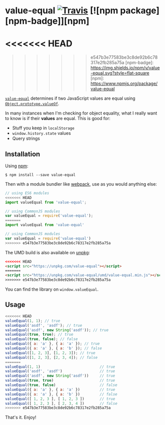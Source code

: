 # value-equal [![Travis][build-badge]][build] [![npm package][npm-badge]][npm]

[build-badge]: https://img.shields.io/travis/mjackson/value-equal/master.svg?style=flat-square
[build]: https://travis-ci.org/mjackson/value-equal
<<<<<<< HEAD
=======

>>>>>>> e547b3e77583be3c8de92b6c78317e2fb285a75a
[npm-badge]: https://img.shields.io/npm/v/value-equal.svg?style=flat-square
[npm]: https://www.npmjs.org/package/value-equal

[`value-equal`](https://www.npmjs.com/package/value-equal) determines if two JavaScript values are equal using [`Object.prototype.valueOf`](https://developer.mozilla.org/en-US/docs/Web/JavaScript/Reference/Global_Objects/Object/valueOf).

In many instances when I'm checking for object equality, what I really want to know is if their **values** are equal. This is good for:

- Stuff you keep in `localStorage`
- `window.history.state` values
- Query strings

## Installation

Using [npm](https://www.npmjs.com/):

    $ npm install --save value-equal

Then with a module bundler like [webpack](https://webpack.github.io/), use as you would anything else:

```js
// using ES6 modules
<<<<<<< HEAD
import valueEqual from 'value-equal';

// using CommonJS modules
var valueEqual = require('value-equal');
=======
import valueEqual from 'value-equal'

// using CommonJS modules
var valueEqual = require('value-equal')
>>>>>>> e547b3e77583be3c8de92b6c78317e2fb285a75a
```

The UMD build is also available on [unpkg](https://unpkg.com):

```html
<<<<<<< HEAD
<script src="https://unpkg.com/value-equal"></script>
=======
<script src="https://unpkg.com/value-equal/umd/value-equal.min.js"></script>
>>>>>>> e547b3e77583be3c8de92b6c78317e2fb285a75a
```

You can find the library on `window.valueEqual`.

## Usage

```js
<<<<<<< HEAD
valueEqual(1, 1); // true
valueEqual('asdf', 'asdf'); // true
valueEqual('asdf', new String('asdf')); // true
valueEqual(true, true); // true
valueEqual(true, false); // false
valueEqual({ a: 'a' }, { a: 'a' }); // true
valueEqual({ a: 'a' }, { a: 'b' }); // false
valueEqual([1, 2, 3], [1, 2, 3]); // true
valueEqual([1, 2, 3], [2, 3, 4]); // false
=======
valueEqual(1, 1)                           // true
valueEqual('asdf', 'asdf')                 // true
valueEqual('asdf', new String('asdf'))     // true
valueEqual(true, true)                     // true
valueEqual(true, false)                    // false
valueEqual({ a: 'a' }, { a: 'a' })         // true
valueEqual({ a: 'a' }, { a: 'b' })         // false
valueEqual([ 1, 2, 3 ], [ 1, 2, 3 ])       // true
valueEqual([ 1, 2, 3 ], [ 2, 3, 4 ])       // false
>>>>>>> e547b3e77583be3c8de92b6c78317e2fb285a75a
```

That's it. Enjoy!

